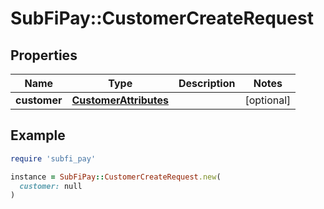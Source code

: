 # SubFiPay::CustomerCreateRequest

## Properties

| Name | Type | Description | Notes |
| ---- | ---- | ----------- | ----- |
| **customer** | [**CustomerAttributes**](CustomerAttributes.md) |  | [optional] |

## Example

```ruby
require 'subfi_pay'

instance = SubFiPay::CustomerCreateRequest.new(
  customer: null
)
```

